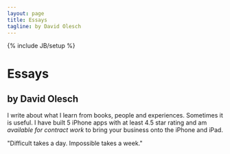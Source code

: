 ```yaml
---
layout: page
title: Essays
tagline: by David Olesch
---
```

{% include JB/setup %}

# Essays
## by David Olesch

I write about what I learn from books, people and experiences. Sometimes it is useful. I have built 5 iPhone apps with at least 4.5 star rating and am *available for contract work* to bring your business onto the iPhone and iPad.

"Difficult takes a day. Impossible takes a week."




































